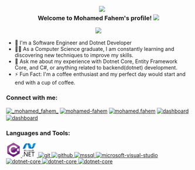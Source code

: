 
<img width="250" align="right" src="https://c.tenor.com/_DOBjnGspYAAAAAM/code-coding.gif">

<h3 align="center">
  Welcome to Mohamed Fahem's profile!
  <img src="https://media.giphy.com/media/hvRJCLFzcasrR4ia7z/giphy.gif" width="28">
</h3>

<!-- Typing SVG by DenverCoder1 - https://github.com/DenverCoder1/readme-typing-svg -->
<p align="center">
  <a href="https://github.com/DenverCoder1/readme-typing-svg"><img src="https://readme-typing-svg.herokuapp.com/?lines=Dotnet%20developer;Always%20learning%20new%20things&font=Fira%20Code&center=true&width=440&height=45&color=f75c7e&vCenter=true&size=22"></a>
</p> 

- 🏢 I'm a Software Engineer and Dotnet Developer 
- 👨‍💻 As a Computer Science graduate, I am constantly learning and discovering new techniques to improve my skills.
- 💬 Ask me about my experience with Dotnet Core, Entity Framework Core, and C#, or anything related to backend(dotnet) development.
- ⚡ Fun Fact: I'm a coffee enthusiast and my perfect day would start and end with a cup of coffee.



<h3 align="left">Connect with me:</h3>
<p align="left">
<a href="https://twitter.com/_mohamed_fahem_" target="blank"><img align="center" src="https://raw.githubusercontent.com/rahuldkjain/github-profile-readme-generator/master/src/images/icons/Social/twitter.svg" alt="_mohamed_fahem_" height="30" width="40" /></a>
<a href="https://linkedin.com/in/mohamed-fahem-0451b3253" target="blank"><img align="center" src="https://raw.githubusercontent.com/rahuldkjain/github-profile-readme-generator/master/src/images/icons/Social/linked-in-alt.svg" alt="mohamed-fahem" height="30" width="40" /></a>
<a href="https://fb.com/mohamed.fahem.1865" target="blank"><img align="center" src="https://raw.githubusercontent.com/rahuldkjain/github-profile-readme-generator/master/src/images/icons/Social/facebook.svg" alt="mohamed.fahem" height="30" width="40" /></a>
  <a href="https://www.hackerrank.com/mohamedfahem008" target="blank"><img align="center" src="https://raw.githubusercontent.com/rahuldkjain/github-profile-readme-generator/master/src/images/icons/Social/hackerrank.svg" alt="dashboard" height="30" width="40" /></a>
<a href="https://t.me/mohamedfahem08" target="blank"><img align="center" src="https://cdn4.iconfinder.com/data/icons/logos-and-brands/512/335_Telegram_logo-1024.png" alt="dashboard" height="30" width="40" /></a>
  
  
  
</p>




<h3 align="left">Languages and Tools:</h3>
<p align="left"> 
<a href="https://www.w3schools.com/cs/" target="_blank" rel="noreferrer"> <img src="https://raw.githubusercontent.com/devicons/devicon/master/icons/csharp/csharp-original.svg" alt="csharp" width="40" height="40"/> </a> 
<a href="https://dotnet.microsoft.com/" target="_blank" rel="noreferrer"> <img src="https://raw.githubusercontent.com/devicons/devicon/master/icons/dot-net/dot-net-original-wordmark.svg" alt="dotnet" width="40" height="40"/> </a> 
<a href="https://git-scm.com/" target="_blank" rel="noreferrer"> <img src="https://www.vectorlogo.zone/logos/git-scm/git-scm-icon.svg" alt="git" width="40" height="40"/> 
<a href="https://github-scm.com/" target="_blank" rel="noreferrer"> <img src="https://www.vectorlogo.zone/logos/github/github-tile.svg" alt="github" width="40" height="40"/> </a> 
<a href="https://www.microsoft.com/en-us/sql-server" target="_blank" rel="noreferrer"> <img src="https://www.svgrepo.com/show/303229/microsoft-sql-server-logo.svg" alt="mssql" width="40" height="40"/> </a>
<a href="https://git-scm.com/" target="_blank" rel="noreferrer"> <img src="https://seeklogo.com/images/M/microsoft-visual-studio-logo-9E65CA55F8-seeklogo.com.png" alt="microsoft-visual-studio" width="40" height="40"/>
<a href="https://git-scm.com/" target="_blank" rel="noreferrer"> <img src="https://img.stackshare.io/service/11331/asp.net-core.png" alt="dotnet-core" width="40" height="40"/>
<a href="https://git-scm.com/" target="_blank" rel="noreferrer"> <img src="https://th.bing.com/th/id/R.0ba8754f32267b7bfdcac97efe8559b7?rik=4%2bnE%2fYNYLNjDXg&pid=ImgRaw&r=0" alt="dotnet-core" width="40" height="40"/>
<a href="https://git-scm.com/" target="_blank" rel="noreferrer"> <img src="https://th.bing.com/th/id/R.ef346836eee7ef54c7b0c1d69b1863b3?rik=NrY4jTxj8USmOQ&riu=http%3a%2f%2fwww.howcsharp.com%2fimg%2f0%2f53%2flanguage-integrated-query-linq-300x263.jpg&ehk=vSHikIoJiY9hgkcbNfdCITOZsq16hbYEU7ULlGN4qy0%3d&risl=&pid=ImgRaw&r=0" alt="dotnet-core" width="40" height="40"/>
  
</p>










